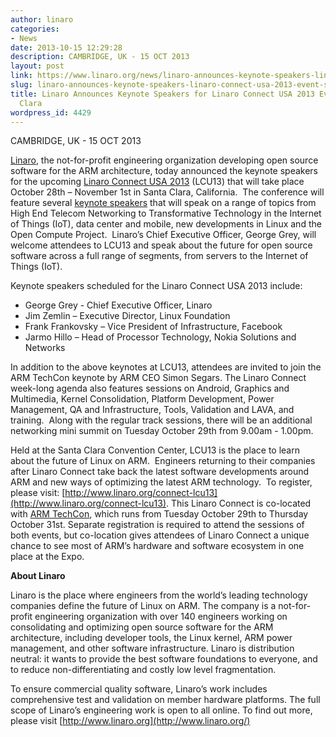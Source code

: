 ```yaml
---
author: linaro
categories:
- News
date: 2013-10-15 12:29:28
description: CAMBRIDGE, UK - 15 OCT 2013
layout: post
link: https://www.linaro.org/news/linaro-announces-keynote-speakers-linaro-connect-usa-2013-event-santa-clara/
slug: linaro-announces-keynote-speakers-linaro-connect-usa-2013-event-santa-clara
title: Linaro Announces Keynote Speakers for Linaro Connect USA 2013 Event in Santa
  Clara
wordpress_id: 4429
---
```


CAMBRIDGE, UK - 15 OCT 2013


[Linaro](http://www.linaro.org/), the not-for-profit engineering organization developing open source software for the ARM architecture, today announced the keynote speakers for the upcoming [Linaro Connect USA 2013](http://www.linaro.org/connect-lcu13) (LCU13) that will take place October 28th – November 1st in Santa Clara, California.  The conference will feature several [keynote speakers](http://connect.linaro.org/lcu13/) that will speak on a range of topics from High End Telecom Networking to Transformative Technology in the Internet of Things (IoT), data center and mobile, new developments in Linux and the Open Compute Project.  Linaro’s Chief Executive Officer, George Grey, will welcome attendees to LCU13 and speak about the future for open source software across a full range of segments, from servers to the Internet of Things (IoT).

Keynote speakers scheduled for the Linaro Connect USA 2013 include:

  * George Grey - Chief Executive Officer, Linaro
  * Jim Zemlin – Executive Director, Linux Foundation	
  * Frank Frankovsky – Vice President of Infrastructure, Facebook
  * Jarmo Hillo – Head of Processor Technology, Nokia Solutions and Networks

In addition to the above keynotes at LCU13, attendees are invited to join the ARM TechCon keynote by ARM CEO Simon Segars. The Linaro Connect week-long agenda also features sessions on Android, Graphics and Multimedia, Kernel Consolidation, Platform Development, Power Management, QA and Infrastructure, Tools, Validation and LAVA, and training.  Along with the regular track sessions, there will be an additional networking mini summit on Tuesday October 29th from 9.00am - 1.00pm.

Held at the Santa Clara Convention Center, LCU13 is the place to learn about the future of Linux on ARM.  Engineers returning to their companies after Linaro Connect take back the latest software developments around ARM and new ways of optimizing the latest ARM technology.  To register, please visit: [http://www.linaro.org/connect-lcu13](http://www.linaro.org/connect-lcu13). This Linaro Connect is co-located with [ARM TechCon](http://www.armtechcon.com/), which runs from Tuesday October 29th to Thursday October 31st. Separate registration is required to attend the sessions of both events, but co-location gives attendees of Linaro Connect a unique chance to see most of ARM’s hardware and software ecosystem in one place at the Expo.

**About Linaro**

Linaro is the place where engineers from the world’s leading technology companies define the future of Linux on ARM. The company is a not-for-profit engineering organization with over 140 engineers working on consolidating and optimizing open source software for the ARM architecture, including developer tools, the Linux kernel, ARM power management, and other software infrastructure. Linaro is distribution neutral: it wants to provide the best software foundations to everyone, and to reduce non-differentiating and costly low level fragmentation.

To ensure commercial quality software, Linaro’s work includes comprehensive test and validation on member hardware platforms. The full scope of Linaro’s engineering work is open to all online. To find out more, please visit [http://www.linaro.org](http://www.linaro.org/)